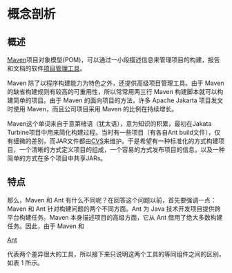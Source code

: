 # 概念剖析

## 概述

[Maven](https://baike.baidu.com/item/Maven)项目对象模型\(POM\)，可以通过一小段描述信息来管理项目的构建，报告和文档的软件[项目管理工具](https://baike.baidu.com/item/项目管理工具)。

Maven 除了以程序构建能力为特色之外，还提供高级项目管理工具。由于 Maven 的缺省构建规则有较高的可重用性，所以常常用两三行 Maven 构建脚本就可以构建简单的项目。由于 Maven 的面向项目的方法，许多 Apache Jakarta 项目发文时使用 Maven，而且公司项目采用 Maven 的比例在持续增长。

Maven这个单词来自于意第绪语（犹太语），意为知识的积累，最初在Jakata Turbine项目中用来简化构建过程。当时有一些项目（有各自Ant build文件），仅有细微的差别，而JAR文件都由[CVS](https://baike.baidu.com/item/CVS)来维护。于是希望有一种标准化的方式构建项目，一个清晰的方式定义项目的组成，一个容易的方式发布项目的信息，以及一种简单的方式在多个项目中共享JARs。

## 特点

那么，Maven 和 Ant 有什么不同呢？在回答这个问题以前，首先要强调一点：Maven 和 Ant 针对构建问题的两个不同方面。Ant 为 Java 技术开发项目提供跨平台构建任务。Maven 本身描述项目的高级方面，它从 Ant 借用了绝大多数构建任务。因此，由于 Maven 和

[Ant](https://baike.baidu.com/item/Ant/785685)

代表两个差异很大的工具，所以接下来只说明这两个工具的等同组件之间的区别，如表 1 所示。



